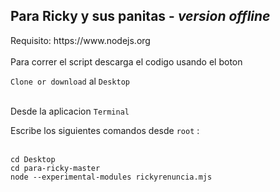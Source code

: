 <h2>Para Ricky y sus panitas - <i>version offline</i></h2> 
Requisito: https://www.nodejs.org <br><br>
Para correr el script descarga el codigo usando el boton

`Clone or download` al `Desktop`<br><br>

Desde la aplicacion  `Terminal`  <br>

Escribe los siguientes comandos desde `root` :<br><br>

`cd Desktop` <br>
`cd para-ricky-master` <br>
`node --experimental-modules rickyrenuncia.mjs`

